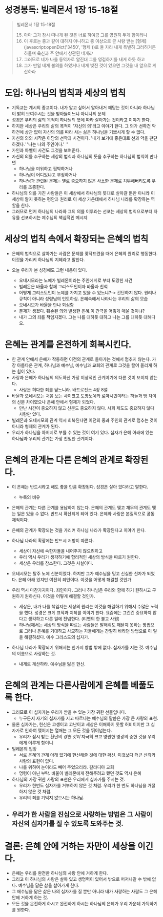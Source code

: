 

# 성경봉독: 빌레몬서 1장 15-18절

> 빌레몬서 1장 15-18절
>
> 15. 아마 그가 잠시 떠나게 된 것은 너로 하여금 그를 영원히 두게 함이리니
> 16. 이 후로는 종과 같이 대하지 아니하고 종 이상으로 곧 사랑 받는 [형제](javascript:openDict('3450', '형제'))로 둘 자라 내게 특별히 그러하거든 하물며 육신과 주 안에서 상관된 네게랴
> 17. 그러므로 네가 나를 동역자로 알진대 그를 영접하기를 내게 하듯 하고
> 18. 그가 만일 네게 불의를 하였거나 네게 빚진 것이 있으면 그것을 내 앞으로 계산하라



# 도입: 하나님의 법칙과 세상의 법칙

- 기독교는 계시의 종교이다. 내가 알고 싶어서 알아내거 깨닫는 것이 아니라 하나님이 밝히 보여주시는 것을 받아들이느냐 아니냐의 문제
- 성경은 우리의 삶의 목적이 하나님의 뜻에 따라 살아가는 것이라고 이야기 한다. 
- 하지만 세상은 우리의 삶의 목적이 '자신의 의'라고 이야기 한다. 그 의가 선하건 악하건에 상관 없이 자신의 의를 따라 사는 삶은 하나님을 기쁘시게 할 수 없다. 
- 자신의 의의 시작은 아담의 선악과 사건이다. '내가 보기에 좋은대로 선과 악을 판단하겠다.' '나는 나의 주인이다.' ''
- 가인과 아벨이 사건도 그것을 보여준다.
- 자신의 의를 추구하는 세상의 법칙과 하나님의 뜻을 추구하는 하나님의 법칙이 만나면 
  - 하나님을 미워하고 핍박하거나
  - 하나님이 어디있냐고 부정하거나
  - 하나님과 관련된 문제는 별로 중요하지 않은 사소한 문제로 치부해버리도록 우리를 조종한다.
- 하나님의 의를 가진 사람들은 이 세상에서 하나님의 뜻대로 살아갈 뿐만 아니라 이 세상이 알지 못하는 평안과 원리로 이 세상 가운데에서 하나님 나라를 확장하는 역할을 한다. 
- 그러므로 먼저 하나님의 나라와 그의 의를 이루라는 선포는 세상의 법칙으로부터 자유를 선포하시는 예수님의 핵심적인 메시지



# 세상의 법칙 속에서 확장되는 은혜의 법칙

- 은혜의 법칙으로 살아가는 사람은 문제를 맞닥드렸을 때에 은혜의 원리로 행동한다. 이것을 가리켜 하나님의 지혜라고 말한다. 

- 오늘 우리가 본 성경에도 그런 내용이 있다.

  - 오네시모라는 노예가 빌레몬이라는 주인에게로 부터 도망친 사건
  - 빌레몬은 바울과 함께 그리스도인이자 바울과 친척
  - 어떻게 그리스도인이 노예를 가지고 있을 수 있느냐?-> 간단하지 않다. 원리나 규칙이 아니라 성령님의 인도하심. 은혜속에서 나타나는 우리의 삶의 모습
  - 오네시모가 바울을 만나 회심함
  - 문제가 생겼다. 훼손된 의와 발생한 은혜.이 간극을 어떻게 매울 것이냐?
  - 내가 그의 죄를 책임지겠다. 그는 나를 대하듯 대하고 나는 그를 대하듯 대해다오.

  

# 은혜는 관계를 온전하게 회복시킨다. 

- 한 관계 안에서 은혜가 작동하면 이전의 관계로 돌아가는 것에서 멈추지 않는다. 가장 아름다운 관계, 하나님과 예수님, 예수님과 교회의 관계로 그것을 끌어 올리게 하는 힘이 있다. 
- 사랑과 은혜가 하나님의 의도하신 가장 이상적인 관계이기에 다른 것이 보이지 않는다.
  - 사랑은 허다한 죄를 덮느니라. 배드로전소 4장 8절
- 바울과 오네시모는 처음 보는 사이였고 도망노예와 로마시민이라는 하늘과 땅 차이의 신분 차이였으나 은혜 안에서 형제가 되었다. 
  - 만난 시간이 중요하지 않고 신분도 중요하지 않다. 사회 제도도 중요하지 않다 사랑만 있다.
- 빌레몬과 오네시모의 관계 역시 회복된다면 이전의 종과 주인의 관계로 멈추는 것이 아니라 형제의 관계가 된다. 
- 우리가 하나님을 아버지로 부를 수 있는 것이 여기 있다. 십자가 은혜 아래에 있는 하나님과 우리의 관계는 가장 친밀한 관계이다.



# 은혜의 관계는 다른 은혜의 관계로 확장된다.

- 이 은혜는 반드시라고 해도 좋을 만큼 확장된다. 성경은 살아 있다라고 말한다. 

  - 누룩의 비유

- 은헤의 관계는 다른 관계를 용납하지 않는다. 은혜의 관계도 맺고 채무의 관계도 맺는 일은 있을 수 없다. 반드시 확산되게 되어 있다. 은혜와 사랑은 본질적으로 공동체적이다.

- 은혜의 관계가 확장되는 것을 가리켜 하나님 나라가 확장된다고 이야기 한다. 

- 하나님 나라의 확장에는 반드시 저항이 따른다. 

  - 세상이 자신에 속한자들을 내어주지 않으려하고
  - 우리 역시 우리가 생각하기에 합리적인 세상의 방식을 따르기 원한다.
  - 세상은 우리를 참소한다. 그것은 사실이다. 

- 오네시모는 탈주 노예 신분이었다. 하지만 그가 예수님을 믿고 신실한 신자가 되었다. 은혜 아래 있지만 여전히 죄인이다. 이것을 어떻게 해결할 것인가

- 우리 역시 마찬가지이다. 죄인이다. 그러나 하나님은 우리와 함께 하기 원하시고 구원하기 원하신다. 이것을 어떻게 해결할 것인가. 

  - 세상은, 내가 나를 책임지는 세상의 원리는 이것을 해결하기 위해서 수많은 노력을 했다. 성경은 크게 표적과 지혜를 이야기 한다. 요즘에는 그런건 중요하지 않다고 생각하고 다른 일에 전념한다. (티벳의 한 불교 사원)
  - 하나님께서는 세상의 방식을 따르는 사람들은 말해줘도 깨닫지 못하는 방법으로 그러나 은혜를 기대하고 사모하는 자들에게는 간절히 바라던 방법으로 이 일을 해결하셨다. 예수 그리스도의 십자가. 

- 하나님 나라가 확장되기 위해서는 한가지 방법 밖에 없다. 십자가를 지는 것. 예수님의 이름으로 사랑하는 것. 

  - 내게로 계산하라. 예수님을 닮은 헌신. 

  

# 은혜의 관계는 다른사람에게 은혜를 베풀도록 한다.

- 그러므로 이 십자가는 우리가 받을 수 있는 가장 귀한 선물입니다. 
  - 누구든지 자기의 십자가를 지고 따르나는 예수님의 말씀은 가장 큰 사랑의 표현.
- 물론 십자가는, 헌신은 고생이고 고난이고 세상은 이해하지 못할 허비이지만 그 십자가로 인하여 맺어지는 열매는 그 모든 것을 뛰어넘는다. 
  - 우리가 잠시 받는 환난의 *경한 것이* 지극히 크고 영원한 영광의 중한 것을 우리에게 이루게 함이니
- 빌레몬의 입장
  - 서로 은혜의 관계 아래 있기에 헌신해줄 것에 대한 확신. 이것보다 더큰 신뢰와 사랑의 표현이 없다. 
  - 나를 위하여 눈이라도 빼어 주었으리라. 갈라디아 교회
  - 명령이 아닌 부탁. 바울이 빌레몬에게 전해주려고 했던 것도 역시 은혜
- 하나님의 가장 귀한 사랑의 표현은 우리에게 십자가를 주시는 것.
  - 우리가 한번도 십자가를 거부하지 않은 것 처럼. 우리가 한 번도 하나님을 거절하지 않은 것 처럼. 
  - 우리의 죄를 기억지 않으시는 하나님. 
- 우리가 한 사람을 진심으로 사랑하는 방법은 그 사람이 자신의 십자가를 질 수 있도록 도와주는 것.
  -  



# 결론: 은혜 안에 거하는 자만이 세상을 이긴다.

- 은혜는 우리를 완전한 하나님의 사랑 안에 거하게 한다. 
- 그리고 이 하나님의 사랑은 살아 있고 생명력이 있어서 밖으로 퍼저나갈 수 밖에 없다. 예수님을 닮은 삶을 살아가게 한다. 
- 그 에수님을 닮은 삶은 나의 십자가를 질 뿐만 아니라 내가 사랑하는 사람도 그 은혜 안에 거하게 하는 것. 
- 모든 것을 온전하게 하시고 완전하게 하시는 하나님의 은혜가 우리 가운데 가득하기를 원한다. 

